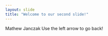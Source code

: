 ```yaml
---
layout: slide
title: "Welcome to our second slide!"
---
```

Mathew Janczak
Use the left arrow to go back!
